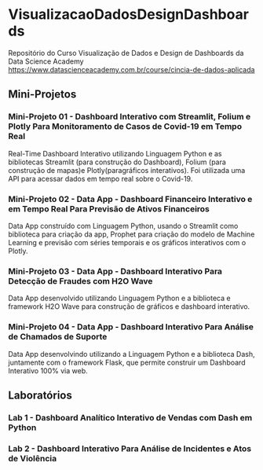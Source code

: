# VisualizacaoDadosDesignDashboards
Repositório do Curso Visualização de Dados e Design de Dashboards da Data Science Academy
https://www.datascienceacademy.com.br/course/cincia-de-dados-aplicada

## Mini-Projetos
### Mini-Projeto 01 - Dashboard Interativo com Streamlit, Folium e Plotly Para Monitoramento de Casos de Covid-19 em Tempo Real
Real-Time Dashboard Interativo utilizando Linguagem  Python  e  as  bibliotecas  Streamlit  (para  construção do Dashboard), Folium (para construção de mapas)e Plotly(paragráficos interativos). Foi utilizada uma API para acessar dados em tempo real sobre o Covid-19.

### Mini-Projeto 02 - Data App - Dashboard Financeiro Interativo e em Tempo Real Para Previsão de Ativos Financeiros
Data App construído com Linguagem Python, usando o Streamlit como biblioteca para criação da app, Prophet para criação do modelo de Machine Learning e previsão com séries temporais e os gráficos interativos com o Plotly.

### Mini-Projeto 03 - Data App - Dashboard Interativo Para Detecção de Fraudes com H2O Wave
Data App desenvolvido utilizando Linguagem Python e a biblioteca e framework H2O Wave para construção de gráficos e dashboard interativo.

### Mini-Projeto 04 - Data App - Dashboard Interativo Para Análise de Chamados de Suporte
Data App desenvolvindo utilizando a Linguagem Python e a biblioteca Dash, juntamente com o framework Flask, que permite construir um Dashboard Interativo 100% via web.

## Laboratórios

### Lab 1 - Dashboard Analítico Interativo de Vendas com Dash em Python


### Lab 2 - Dashboard Interativo Para Análise de Incidentes e Atos de Violência
